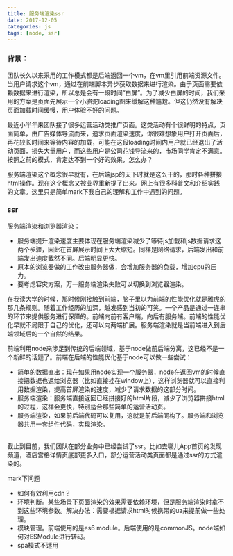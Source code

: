 ```yaml
---
title: 服务端渲染ssr
date: 2017-12-05
categories: js
tags: [node, ssr]
---
```


### 背景：
团队长久以来采用的工作模式都是后端返回一个vm，在vm里引用前端资源文件。当用户请求这个vm，通过在前端脚本异步获取数据来进行渲染。由于页面需要依赖数据来进行渲染，所以总是会有一段时间“白屏”。为了减少白屏的时间，我们采用的方案是页面先展示一个小骆驼loading图来缓解这种尴尬。但这仍然没有解决页面加载时间缓慢，用户体验不好的问题。

最近小半年来团队接了很多运营活动类推广页面。这类活动有个很鲜明的特点，页面简单，由广告媒体导流而来，追求页面渲染速度，你很难想象用户打开页面后，再花较长时间来等待内容的加载，可能在这段loading时间内用户就已经退出了活动页面，损失大量用户，而这些用户是公司花钱导流来的，市场同学肯定不满意。按照之前的模式，肯定达不到一个好的效果，怎么办？

服务端渲染这个概念很早就有，在后端jsp的天下时就是这么干的，那时各种拼接html操作。现在这个概念又被业界重新提了出来。网上有很多科普文和介绍实践的文章。这里只是简单mark下我自己的理解和工作中遇到的问题。

### ssr
服务端渲染和浏览器渲染：
- 服务端提升渲染速度主要体现在服务端渲染减少了等待js加载和js数据请求这两个步骤，因此在首屏展示时间上大大缩短。同样是网络请求，后端发出和前端发出速度截然不同。后端明显更快。
- 原本的浏览器做的工作改由服务器做，会增加服务器的负载，增加cpu的压力。
- 要考虑容灾方案，万一服务端渲染失败可以切换到浏览器渲染。

在我读大学的时候，那时候刚接触到前端，脑子里以为前端的性能优化就是雅虎的那几条规则。随着工作经历的加深，越发感到当初的可笑。一个产品是通过一连串的环节来提供服务进行保障的。前端向前有客户端，向后有服务端。前端的性能优化早就不局限于自己的优化，还可以向两端扩展。服务端渲染就是当前端进入到后端领域后的一个自然的结果。

前端利用node来涉足到传统的后端领域，基于node做前后端分离，这已经不是一个新鲜的话题了。前端在后端的性能优化基于node可以做一些尝试：
- 简单的数据直出：现在如果用node实现一个服务器，node在返回vm的时候直接把数据也返给浏览器（比如直接挂在window上），这样浏览器就可以直接利用数据渲染，提高首屏渲染的速度，减少了请求数据的这部分时间。
- 服务端渲染：服务端直接返回已经拼接好的html片段，减少了浏览器拼接html的过程，这样会更快，特别适合那些简单的运营活动页。
- 服务端渲染，如果前后端代码可以复用，这就是前后端同构了。服务端和浏览器共用一套组件代码，实现渲染。

<br/>
截止到目前，我们团队在部分业务中已经尝试了ssr。比如去哪儿App首页的发现频道，酒店宫格详情页底部更多入口，部分运营活动类页面都是通过ssr的方式渲染的。

mark下问题
- 如何有效利用cdn？
- 环境判断。某些场景下页面渲染的效果需要依赖环境，但是服务端渲染时拿不到这些环境参数。解决办法：需要根据请求html时候携带的ua来提前做一些处理。
- 模块管理。前端使用的是es6 module。后端使用的是commonJS。node端如何对ESModule进行转码。
- spa模式不适用